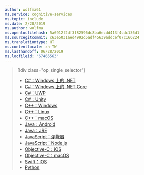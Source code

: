 ```yaml
---
author: wolfma61
ms.service: cognitive-services
ms.topic: include
ms.date: 2/20/2019
ms.author: wolfma
ms.openlocfilehash: 5a6912f2df3f82596dc8ba6ecdd413f4cdc136d1
ms.sourcegitcommit: c63e5031aed4992d5adf45639addcef07c166224
ms.translationtype: HT
ms.contentlocale: zh-TW
ms.lasthandoff: 06/28/2019
ms.locfileid: "67465563"
---
```

> [!div class="op_single_selector"]
> - [C#：Windows 上的 .NET](~/articles/cognitive-services/speech-service/quickstart-csharp-dotnet-windows.md)
> - [C#：Windows 上的 .NET Core](~/articles/cognitive-services/speech-service/quickstart-csharp-dotnetcore-windows.md)
> - [C#：UWP](~/articles/cognitive-services/speech-service/quickstart-csharp-uwp.md)
> - [C#：Unity](~/articles/cognitive-services/speech-service/quickstart-csharp-unity.md)
> - [C++：Windows](~/articles/cognitive-services/speech-service/quickstart-cpp-windows.md)
> - [C++：Linux](~/articles/cognitive-services/speech-service/quickstart-cpp-linux.md)
> - [C++：macOS](~/articles/cognitive-services/speech-service/quickstart-cpp-macos.md)
> - [Java：Android](~/articles/cognitive-services/speech-service/quickstart-java-android.md)
> - [Java：JRE](~/articles/cognitive-services/speech-service/quickstart-java-jre.md)
> - [JavaScript：瀏覽器](~/articles/cognitive-services/speech-service/quickstart-js-browser.md)
> - [JavaScript：Node.js](~/articles/cognitive-services/speech-service/quickstart-js-node.md)
> - [Objective-C：iOS](~/articles/cognitive-services/speech-service/quickstart-objectivec-ios.md)
> - [Objective-C：macOS](~/articles/cognitive-services/speech-service/quickstart-objective-c-macos.md)
> - [Swift：iOS](~/articles/cognitive-services/speech-service/quickstart-swift-ios.md)
> - [Python](~/articles/cognitive-services/speech-service/quickstart-python.md)
